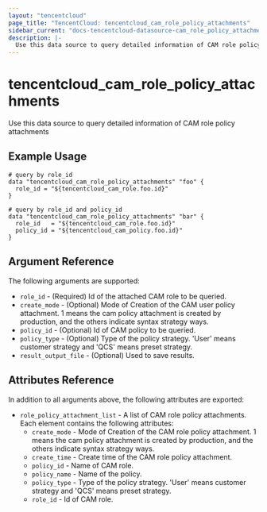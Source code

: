 ```yaml
---
layout: "tencentcloud"
page_title: "TencentCloud: tencentcloud_cam_role_policy_attachments"
sidebar_current: "docs-tencentcloud-datasource-cam_role_policy_attachments"
description: |-
  Use this data source to query detailed information of CAM role policy attachments
---
```


# tencentcloud_cam_role_policy_attachments

Use this data source to query detailed information of CAM role policy attachments

## Example Usage

```hcl
# query by role_id
data "tencentcloud_cam_role_policy_attachments" "foo" {
  role_id = "${tencentcloud_cam_role.foo.id}"
}

# query by role_id and policy_id
data "tencentcloud_cam_role_policy_attachments" "bar" {
  role_id   = "${tencentcloud_cam_role.foo.id}"
  policy_id = "${tencentcloud_cam_policy.foo.id}"
}
```

## Argument Reference

The following arguments are supported:

* `role_id` - (Required) Id of the attached CAM role to be queried.
* `create_mode` - (Optional) Mode of Creation of the CAM user policy attachment. 1 means the cam policy attachment is created by production, and the others indicate syntax strategy ways.
* `policy_id` - (Optional) Id of CAM policy to be queried.
* `policy_type` - (Optional) Type of the policy strategy. 'User' means customer strategy and 'QCS' means preset strategy.
* `result_output_file` - (Optional) Used to save results.

## Attributes Reference

In addition to all arguments above, the following attributes are exported:

* `role_policy_attachment_list` - A list of CAM role policy attachments. Each element contains the following attributes:
  * `create_mode` - Mode of Creation of the CAM role policy attachment. 1 means the cam policy attachment is created by production, and the others indicate syntax strategy ways.
  * `create_time` - Create time of the CAM role policy attachment.
  * `policy_id` - Name of CAM role.
  * `policy_name` - Name of the policy.
  * `policy_type` - Type of the policy strategy. 'User' means customer strategy and 'QCS' means preset strategy.
  * `role_id` - Id of CAM role.


